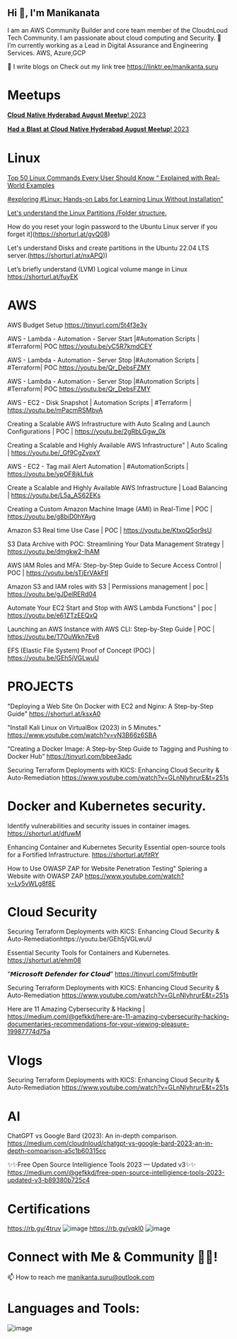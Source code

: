 ## Hi 👋, I'm Manikanata
I am an AWS Community Builder and core team member of the CloudnLoud Tech Community. I am passionate about cloud computing and Security.
🌱 I’m currently working as a Lead in Digital Assurance and Engineering Services. AWS, Azure,GCP

📝 I write blogs on  Check out my link tree https://linktr.ee/manikanta.suru

# Meetups
[𝐂𝐥𝐨𝐮𝐝 𝐍𝐚𝐭𝐢𝐯𝐞 𝐇𝐲𝐝𝐞𝐫𝐚𝐛𝐚𝐝 𝐀𝐮𝐠𝐮𝐬𝐭 𝐌𝐞𝐞𝐭𝐮𝐩! 2023](https://rb.gy/jd4np)

[𝐇𝐚𝐝 𝐚 𝐁𝐥𝐚𝐬𝐭 𝐚𝐭 𝐂𝐥𝐨𝐮𝐝 𝐍𝐚𝐭𝐢𝐯𝐞 𝐇𝐲𝐝𝐞𝐫𝐚𝐛𝐚𝐝 𝐀𝐮𝐠𝐮𝐬𝐭 𝐌𝐞𝐞𝐭𝐮𝐩! 2023](https://shorturl.at/iwCGK) 

# Linux
[Top 50 Linux Commands Every User Should Know “ Explained with Real-World Examples 
](https://medium.com/cloudnloud/top-50-linux-commands-you-must-know-as-a-regular-user-59164d57796a)

[#exploring #Linux: Hands-on Labs for Learning Linux Without Installation” ](https://www.youtube.com/watch?v=Q0v492djMts)

[Let's understand the Linux Partitions /Folder structure.](https://shorturl.at/lLY67) 

How do you reset your login password to the Ubuntu Linux server if you forget it](https://shorturl.at/gvQ08) 

Let's understand Disks and create partitions in the Ubuntu 22.04 LTS server.(https://shorturl.at/nxAPQ))

Let’s briefly understand (LVM) Logical volume mange in Linux https://shorturl.at/fuyEK

# AWS
AWS Budget Setup https://tinyurl.com/5t4f3e3v

AWS - Lambda - Automation - Server Start |#Automation Scripts | #Terraform| POC https://youtu.be/yC5R7kmdCEY

AWS - Lambda - Automation - Server Stop |#Automation Scripts | #Terraform| POC https://youtu.be/Qr_DebsFZMY

AWS - Lambda - Automation - Server Stop |#Automation Scripts | #Terraform| POC https://youtu.be/Qr_DebsFZMY

AWS - EC2 - Disk Snapshot  | Automation Scripts | #Terraform | https://youtu.be/mPacmRSMbvA

Creating a Scalable AWS Infrastructure with Auto Scaling and Launch Configurations | POC | https://youtu.be/2gRbLGgw_0k

Creating a Scalable and Highly Available AWS Infrastructure"  | Auto Scaling | https://youtu.be/_Gf9CgZvpxY

AWS - EC2 - Tag mail Alert Automation | #AutomationScripts |  https://youtu.be/ypOF8jkLfuk

Create  a Scalable and Highly Available AWS Infrastructure | Load Balancing | https://youtu.be/L5a_AS62EKs

Creating a Custom Amazon Machine Image (AMI) in Real-Time | POC |  https://youtu.be/g8biD0hYAyg

Amazon S3 Real time Use Case | POC | https://youtu.be/KtxoQ5or9sU

S3  Data Archive with POC: Streamlining Your Data Management Strategy | https://youtu.be/dmgkw2-IhAM

AWS IAM Roles and MFA: Step-by-Step Guide to Secure Access Control | POC | https://youtu.be/sTjErVAkFtI
 
Amazon S3 and IAM roles with S3 | Permissions management | poc | https://youtu.be/gJDelRERd04

Automate Your EC2 Start and Stop with AWS Lambda Functions" | poc | https://youtu.be/e61ZTzEEQxQ

Launching an AWS Instance with AWS CLI: Step-by-Step Guide | POC | https://youtu.be/T7OuWkn7Ev8

EFS (Elastic File System) Proof of Concept (POC) | https://youtu.be/GEh5jVGLwuU

# PROJECTS
"Deploying a Web Site On Docker with EC2 and Nginx: A Step-by-Step Guide" https://shorturl.at/ksxA0

"Install Kali Linux on VirtualBox (2023) in 5 Minutes." https://www.youtube.com/watch?v=vN3B66z6SBA

“Creating a Docker Image: A Step-by-Step Guide to Tagging and Pushing to Docker Hub”  https://tinyurl.com/bbee3adc

Securing Terraform Deployments with KICS: Enhancing Cloud Security & Auto-Remediation https://www.youtube.com/watch?v=GLnNlyhrurE&t=251s

# Docker and Kubernetes security.
Identify vulnerabilities and security issues in container images. https://shorturl.at/dfuwM

Enhancing Container and Kubernetes Security Essential open-source tools for a Fortified Infrastructure. https://shorturl.at/fitRY

How to Use OWASP ZAP for Website Penetration Testing" Spiering a Website with OWASP ZAP https://www.youtube.com/watch?v=Ly5vWLg8f8E

# Cloud Security
Securing Terraform Deployments with KICS: Enhancing Cloud Security & Auto-Remediationhttps://youtu.be/GEh5jVGLwuU

Essential Security Tools for Containers and Kubernetes. https://shorturl.at/ehm08

“𝙈𝙞𝙘𝙧𝙤𝙨𝙤𝙛𝙩 𝘿𝙚𝙛𝙚𝙣𝙙𝙚𝙧 𝙛𝙤𝙧 𝘾𝙡𝙤𝙪𝙙” https://tinyurl.com/5fmbut9r

Securing Terraform Deployments with KICS: Enhancing Cloud Security & Auto-Remediation https://www.youtube.com/watch?v=GLnNlyhrurE&t=251s

Here are 11 Amazing Cybersecurity & Hacking  | https://medium.com/@gefkkd/here-are-11-amazing-cybersecurity-hacking-documentaries-recommendations-for-your-viewing-pleasure-19987774d75a

# Vlogs
Securing Terraform Deployments with KICS: Enhancing Cloud Security & Auto-Remediation https://www.youtube.com/watch?v=GLnNlyhrurE&t=251s

# AI
ChatGPT vs Google Bard (2023): An in-depth comparison. https://medium.com/cloudnloud/chatgpt-vs-google-bard-2023-an-in-depth-comparison-a5c1b60315cc

✨✨Free Open Source Intelligience Tools 2023 — Updated v3✨✨ https://medium.com/@gefkkd/free-open-source-intelligience-tools-2023-updated-v3-b89380b725c4 
 
# Certifications
https://rb.gy/4truv
![image](https://github.com/manikanta-suru/manikanta-suru/assets/70797344/09bcf7e6-1599-47f4-bbd7-3f2a4b1d05fc)
https://rb.gy/vqkl0
![image](https://github.com/manikanta-suru/manikanta-suru/assets/70797344/27771790-9b00-4e33-9b8d-8c7f01f7ada8)
# Connect with Me & Community 🤝🏻!
📫 How to reach me manikanta.suru@outlook.com
# Languages and Tools:
![image](https://github.com/manikanta-suru/manikanta-suru/assets/70797344/29b9339f-ff29-49ae-961b-2c99ca02c681)





